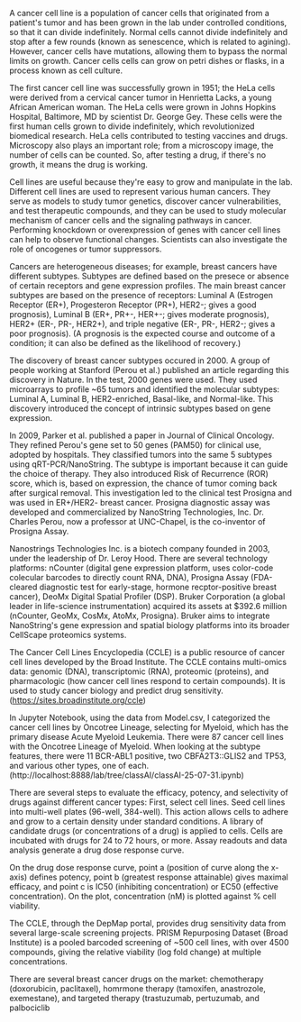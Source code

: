 A cancer cell line is a population of cancer cells that originated from a patient's tumor and has been grown in the lab under controlled conditions, so that it can divide indefinitely. 
Normal cells cannot divide indefinitely and stop after a few rounds (known as senescence, which is related to agining).
However, cancer cells have mutations, allowing them to bypass the normal limits on growth.
Cancer cells cells can grow on petri dishes or flasks, in a process known as cell culture.

The first cancer cell line was successfully grown in 1951; the HeLa cells were derived from a cervical cancer tumor in Henrietta Lacks, a young African American woman.
The HeLa cells were grown in Johns Hopkins Hospital, Baltimore, MD by scientist Dr. George Gey.
These cells were the first human cells grown to divide indefinitely, which revolutionized biomedical research. HeLa cells contributed to testing vaccines and drugs.
Microscopy also plays an important role; from a microscopy image, the number of cells can be counted. So, after testing a drug, if there's no growth, it means the drug is working.

Cell lines are useful because they're easy to grow and manipulate in the lab.
Different cell lines are used to represent various human cancers.
They serve as models to study tumor genetics, discover cancer vulnerabilities, and test therapeutic compounds, and they can be used to study molecular mechanism of cancer cells and the signaling pathways in cancer.
Performing knockdown or overexpression of genes with cancer cell lines can help to observe functional changes.
Scientists can also investigate the role of oncogenes or tumor suppressors.

Cancers are heterogeneous diseases; for example, breast cancers have different subtypes.
Subtypes are defined based on the presece or absence of certain receptors and gene expression profiles.
The main breast cancer subtypes are based on the presence of receptors: Luminal A (Estrogen Receptor (ER+), Progesteron Receptor (PR+), HER2-; gives a good prognosis), Luminal B (ER+, PR+-, HER+-; gives moderate prognosis), HER2+ (ER-, PR-, HER2+), and triple negative (ER-, PR-, HER2-; gives a poor prognosis).
(A prognosis is the expected course and outcome of a condition; it can also be defined as the likelihood of recovery.)

The discovery of breast cancer subtypes occured in 2000. A group of people working at Stanford (Perou et al.) published an article regarding this discovery in Nature.
In the test, 2000 genes were used.
They used microarrays to profile ~65 tumors and identified the molecular subtypes: Luminal A, Luminal B, HER2-enriched, Basal-like, and Normal-like.
This discovery introduced the concept of intrinsic subtypes based on gene expression.

In 2009, Parker et al. published a paper in Journal of Clinical Oncology.
They refined Perou's gene set to 50 genes (PAM50) for clinical use, adopted by hospitals.
They classified tumors into the same 5 subtypes using qRT-PCR/NanoString.
The subtype is important because it can guide the choice of therapy.
They also introduced Risk of Recurrence (ROR) score, which is, based on expression, the chance of tumor coming back after surgical removal.
This investigation led to the clinical test Prosigna and was used in ER+/HER2- breast cancer.
Prosigna diagnostic assay was developed and commercialized by NanoString Technologies, Inc.
Dr. Charles Perou, now a professor at UNC-Chapel, is the co-inventor of Prosigna Assay.

Nanostrings Technologies Inc. is a biotech company founded in 2003, under the leadership of Dr. Leroy Hood.
There are several technology platforms: nCounter (digital gene expression platform, uses color-code colecular barcodes to directly count RNA, DNA), Prosigna Assay (FDA-cleared diagnostic test for early-stage, hormone recptor-positive breast cancer), DeoMx Digital Spatial Profiler (DSP).
Bruker Corporation (a global leader in life-science instrumentation) acquired its assets at $392.6 million (nCounter, GeoMx, CosMx, AtoMx, Prosigna).
Bruker aims to integrate NanoString's gene expression and spatial biology platforms into its broader CellScape proteomics systems.

The Cancer Cell Lines Encyclopedia (CCLE) is a public resource of cancer cell lines developed by the Broad Institute.
The CCLE contains multi-omics data: genomic (DNA), transcriptomic (RNA), proteomic (proteins), and pharmacologic (how cancer cell lines respond to certain compounds).
It is used to study cancer biology and predict drug sensitivity.
(https://sites.broadinstitute.org/ccle)

In Jupyter Notebook, using the data from Model.csv, I categorized the cancer cell lines by Oncotree Lineage, selecting for Myeloid, which has the primary disease Acute Myeloid Leukemia. There were 87 cancer cell lines with the Oncotree Lineage of Myeloid. When looking at the subtype features, there were 11 BCR-ABL1 positive, two CBFA2T3::GLIS2 and TP53, and various other types, one of each.  (http://localhost:8888/lab/tree/classAI/classAI-25-07-31.ipynb)

There are several steps to evaluate the efficacy, potency, and selectivity of drugs against different cancer types:
First, select cell lines.
Seed cell lines into multi-well plates (96-well, 384-well). This action allows cells to adhere and grow to a certain density under standard conditions. 
A library of candidate drugs (or concentrations of a drug) is applied to cells.
Cells are incubated with drugs for 24 to 72 hours, or more.
Assay readouts and data analysis generate a drug dose response curve.

On the drug dose response curve, point a (position of curve along the x-axis) defines potency, point b (greatest response attainable) gives maximal efficacy, and point c is IC50 (inhibiting concentration) or EC50 (effective concentration).
On the plot, concentration (nM) is plotted against % cell viability.

The CCLE, through the DepMap portal, provides drug sensitivity data from several large-scale screening projects.
PRISM Repurposing Dataset (Broad Institute) is a pooled barcoded screening of ~500 cell lines, with over 4500 compounds, giving the relative viability (log fold change) at multiple concentrations.

There are several breast cancer drugs on the market: chemotherapy (doxorubicin, paclitaxel), homrmone therapy (tamoxifen, anastrozole, exemestane), and targeted therapy (trastuzumab, pertuzumab, and palbociclib

